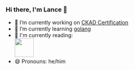 ### Hi there, I'm Lance 👋

- 🔭 I’m currently working on [CKAD Certification](https://www.cncf.io/certification/ckad/)
- 🌱 I’m currently learning [golang](https://golang.org)
- :book: I'm currently reading:<br>
[<img src="https://images-na.ssl-images-amazon.com/images/I/41N7qmiiEXL._SX334_BO1,204,203,200_.jpg" width="50">](http://www.anand.ly/winners-take-all)
- 😄 Pronouns: he/him
